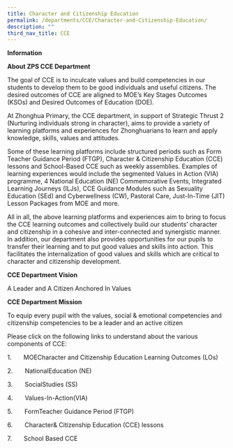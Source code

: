 ```yaml
---
title: Character and Citizenship Education
permalink: /departments/CCE/Character-and-Citizenship-Education/
description: ""
third_nav_title: CCE
---
```

**Information**

**About ZPS CCE Department**

The goal of CCE is to inculcate values and build competencies in our students to develop them to be good individuals and useful citizens. The desired outcomes of CCE are aligned to MOE’s Key Stages Outcomes (KSOs) and Desired Outcomes of Education (DOE).

At Zhonghua Primary, the CCE department, in support of Strategic Thrust 2 (Nurturing individuals strong in character), aims to provide a variety of learning platforms and experiences for Zhonghuarians to learn and apply knowledge, skills, values and attitudes.

Some of these learning platforms include structured periods such as Form Teacher Guidance Period (FTGP), Character & Citizenship Education (CCE) lessons and School-Based CCE such as weekly assemblies. Examples of learning experiences would include the segmented Values in Action (VIA) programme, 4 National Education (NE) Commemorative Events, Integrated Learning Journeys (ILJs), CCE Guidance Modules such as Sexuality Education (SEd) and Cyberwellness (CW), Pastoral Care, Just-In-Time (JIT) Lesson Packages from MOE and more.

All in all, the above learning platforms and experiences aim to bring to focus the CCE learning outcomes and collectively build our students’ character and citizenship in a cohesive and inter-connected and synergistic manner. In addition, our department also provides opportunities for our pupils to transfer their learning and to put good values and skills into action. This facilitates the internalization of good values and skills which are critical to character and citizenship development.

**CCE Department Vision**

A Leader and A Citizen Anchored In Values

**CCE Department Mission**

To equip every pupil with the values, social & emotional competencies and citizenship competencies to be a leader and an active citizen

Please click on the following links to understand about the various components of CCE:

1.       MOECharacter and Citizenship Education Learning Outcomes (LOs)

2.       NationalEducation (NE)

3.       SocialStudies (SS)

4.       Values-In-Action(VIA)

5.       FormTeacher Guidance Period (FTGP)

6.       Character& Citizenship Education (CCE) lessons

7.       School Based CCE